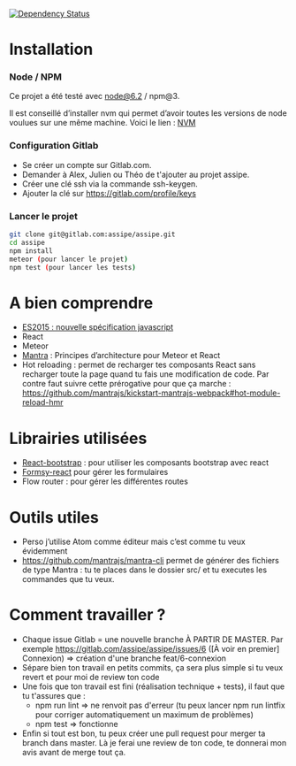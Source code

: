 [![Dependency Status](https://david-dm.org/inProgress-team/mantra-webpack-boilerplate.svg)](https://david-dm.org/inProgress-team/mantra-webpack-boilerplate)

# Installation

### Node / NPM
Ce projet a été testé avec node@6.2 / npm@3.

Il est conseillé d’installer nvm qui permet d’avoir toutes les versions de node voulues sur une même machine. Voici le lien : [NVM](https://github.com/creationix/nvm)

### Configuration Gitlab

* Se créer un compte sur Gitlab.com.
* Demander à Alex, Julien ou Théo de t'ajouter au projet assipe.
* Créer une clé ssh via la commande ssh-keygen.
* Ajouter la clé sur https://gitlab.com/profile/keys

### Lancer le projet

```bash
git clone git@gitlab.com:assipe/assipe.git
cd assipe
npm install
meteor (pour lancer le projet)
npm test (pour lancer les tests)
```


# A bien comprendre

*	[ES2015 : nouvelle spécification javascript](https://babeljs.io/docs/learn-es2015/)
* React
* Meteor
* [Mantra](https://kadirahq.github.io/mantra)  : Principes d’architecture pour Meteor et React
*	Hot reloading : permet de recharger tes composants React sans recharger toute la page quand tu fais une modification de code. Par contre faut suivre cette prérogative pour que ça marche : https://github.com/mantrajs/kickstart-mantrajs-webpack#hot-module-reload-hmr


# Librairies utilisées
*	[React-bootstrap](https://react-bootstrap.github.io/) : pour utiliser les composants bootstrap avec react
* 	[Formsy-react](https://github.com/twisty/formsy-react-components) pour gérer les formulaires
* Flow router : pour gérer les différentes routes

# Outils utiles
* Perso j’utilise Atom comme éditeur mais c’est comme tu veux évidemment
* https://github.com/mantrajs/mantra-cli permet de générer des fichiers de type Mantra : tu te places dans le dossier src/ et tu executes les commandes que tu veux.


# Comment travailler ?

* Chaque issue Gitlab = une nouvelle branche À PARTIR DE MASTER. Par exemple https://gitlab.com/assipe/assipe/issues/6 ([À voir en premier] Connexion) => création d'une branche feat/6-connexion
* Sépare bien ton travail en petits commits, ça sera plus simple si tu veux revert et pour moi de review ton code
* Une fois que ton travail est fini (réalisation technique + tests), il faut que tu t'assures que :
  * npm run lint => ne renvoit pas d'erreur (tu peux lancer npm run lintfix pour corriger automatiquement un maximum de problèmes)
  * npm test => fonctionne
* Enfin si tout est bon, tu peux créer une pull request pour merger ta branch dans master. Là je ferai une review de ton code, te donnerai mon avis avant de merge tout ça.